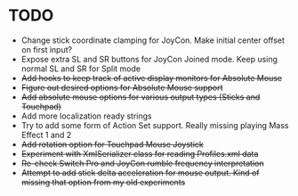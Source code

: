 # TODO

* Change stick coordinate clamping for JoyCon. Make initial center offset on first input?
* Expose extra SL and SR buttons for JoyCon Joined mode. Keep using normal SL and SR for Split mode
* ~~Add hooks to keep track of active display monitors for Absolute Mouse~~
* ~~Figure out desired options for Absolute Mouse support~~
* ~~Add absolute mouse options for various output types (Sticks and Touchpad)~~
* Add more localization ready strings
* Try to add some form of Action Set support. Really missing playing Mass Effect 1 and 2
* ~~Add rotation option for Touchpad Mouse Joystick~~
* ~~Experiment with XmlSerializer class for reading Profiles.xml data~~
* ~~Re-check Switch Pro and JoyCon rumble frequency interpretation~~
* ~~Attempt to add stick delta acceleration for mouse output. Kind of missing that option from my old experiments~~

